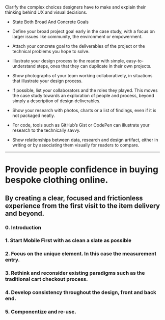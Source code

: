 Clarify the complex choices designers have to make and explain their thinking behind UX and visual decisions.

- State Both Broad And Concrete Goals
- Define your broad project goal early in the case study, with a focus on larger issues like community, the environment or empowerment.
- Attach your concrete goal to the deliverables of the project or the technical problems you hope to solve.

- Illustrate your design process to the reader with simple, easy-to-understand steps, ones that they can duplicate in their own projects.
- Show photographs of your team working collaboratively, in situations that illustrate your design process.
- If possible, list your collaborators and the roles they played. This moves the case study towards an exploration of people and process, beyond simply a description of design deliverables.


- Show your research with photos, charts or a list of findings, even if it is not packaged neatly.
- For code, tools such as GitHub’s Gist or CodePen can illustrate your research to the technically savvy.
- Show relationships between data, research and design artifact, either in writing or by associating them visually for readers to compare.

---

# Provide people confidence in buying bespoke clothing online.

## By creating a clear, focused and frictionless experience from the first visit to the item delivery and beyond.

### 0. Introduction



###  1. Start Mobile First with as clean a slate as possible


###  2. Focus on the unique element. In this case the measurement entry.


###  3. Rethink and reconsider existing paradigms such as the traditional cart checkout process.


###  4. Develop consistency throughout the design, front and back end.


###  5. Componentize and re-use. 
